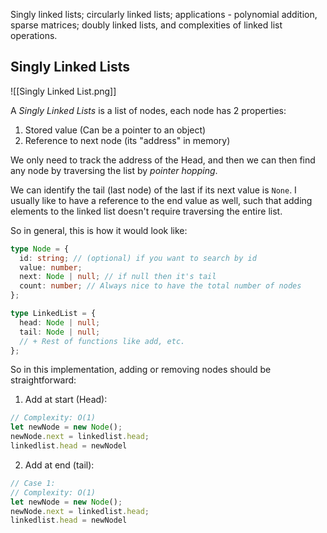 Singly linked lists; circularly linked lists; applications - polynomial addition, sparse matrices; doubly linked lists, and complexities of linked list operations.


## Singly Linked Lists
![[Singly Linked List.png]]

A *Singly Linked Lists* is a list of nodes, each node has 2 properties:
1. Stored value (Can be a pointer to an object)
2. Reference to next node (its "address" in memory)

We only need to track the address of the Head, and then we can then find any node by traversing the list by *pointer hopping*.

We can identify the tail (last node) of the last if its next value is `None`. I usually like to have a reference to the end value as well, such that adding elements to the linked list doesn't require traversing the entire list.

So in general, this is how it would look like:

```ts
type Node = {
  id: string; // (optional) if you want to search by id
  value: number;
  next: Node | null; // if null then it's tail
  count: number; // Always nice to have the total number of nodes
};

type LinkedList = {
  head: Node | null;
  tail: Node | null;
  // + Rest of functions like add, etc.
};

```

So in this implementation, adding or removing nodes should be straightforward: 

1. Add at start (Head): 
```ts
// Complexity: O(1)
let newNode = new Node();
newNode.next = linkedlist.head;
linkedlist.head = newNodel
```

2. Add at end (tail):
```ts
// Case 1:
// Complexity: O(1)
let newNode = new Node();
newNode.next = linkedlist.head;
linkedlist.head = newNodel
```